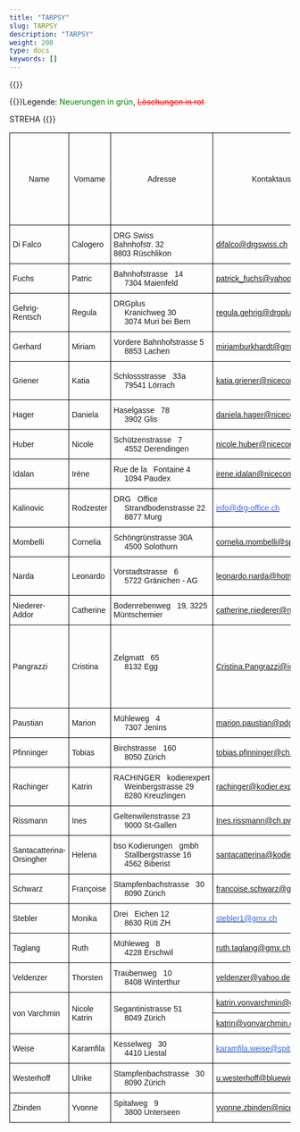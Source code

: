 ```yaml
---
title: "TARPSY"
slug: TARPSY
description: "TARPSY"
weight: 200
type: docs
keywords: []
---
```

{{<printButton>}}
    
  
  
  {{<markdown>}}Legende: <font color="green">Neuerungen in grün</font>, <font color="red">~~Löschungen in rot~~</font>
  
STREHA
{{</markdown>}}



<style type="text/css">
.tg  {border-collapse:collapse;border-spacing:0;}
.tg td{border-color:black;border-style:solid;border-width:1px;font-family:Arial, sans-serif;font-size:14px;
  overflow:hidden;padding:10px 5px;word-break:normal;}
.tg th{border-color:black;border-style:solid;border-width:1px;font-family:Arial, sans-serif;font-size:14px;
  font-weight:normal;overflow:hidden;padding:10px 5px;word-break:normal;}
.tg .tg-1wig{font-weight:bold;text-align:left;vertical-align:top}
.tg .tg-dcap{color:#00F;text-align:left;text-decoration:underline;vertical-align:top}
.tg .tg-z182{background-color:#FFF;color:#00F;text-align:left;text-decoration:underline;vertical-align:top}
.tg .tg-dgl5{background-color:#FFF;font-weight:bold;text-align:left;vertical-align:top}
.tg .tg-0lax{text-align:left;vertical-align:top}
.tg .tg-ktyi{background-color:#FFF;text-align:left;vertical-align:top}
.tg .tg-7zrl{text-align:left;vertical-align:bottom}
.tg .tg-lzdo{color:#36F;text-align:left;text-decoration:underline;vertical-align:top}
.tg .tg-0agb{background-color:#FFF;color:#36F;text-align:left;text-decoration:underline;vertical-align:top}
</style>
<table class="tg"><thead>
  <tr>
    <th class="tg-0pky">Name</th>
    <th class="tg-0pky">Vorname</th>
    <th class="tg-0pky">Adresse</th>
    <th class="tg-0pky">Kontaktauskünfte</th>
    <th class="tg-0pky">Tel </th>
    <th class="tg-0pky">Revisionssprache(n)</th>
    <th class="tg-0pky">Eidgenössische Fachausweis für Medizinische Kodiererinnen / Medizinische Kodierer // Gleichwertigkeitsbescheinigung</th>
    <th class="tg-0pky">Psychiatriespezifische Weiterbildung im Bereich Kodierung</th>
    <th class="tg-0pky">Mindestens 1-jährige Berufserfahrung in der Psychiatrie</th>
    <th class="tg-0pky">Gewünschter Arbeitskanton (freiwillig)</th>
    <th class="tg-0pky">Bestätigung, dass die antragstellende Person sich dazu verpflichtet, regelmässig Fortbildungen zu besuchen</th>
    <th class="tg-0pky">Datum der Aufnahme in die Liste</th>
  </tr></thead>
<tbody>
  <tr>
    <td class="tg-0pky">Di Falco</td>
    <td class="tg-0pky">Calogero</td>
    <td class="tg-0pky">DRG Swiss<br>Bahnhofstr. 32<br>8803 Rüschlikon<br></td>
    <td class="tg-0pky"><a href="mailto:difalco@drgswiss.ch">difalco@drgswiss.ch</a></td>
    <td class="tg-0pky">076 709 57 01</td>
    <td class="tg-0pky">Deutsch<br>Français<br>Italienisch</td>
    <td class="tg-0pky">Confirmé // bestätigt</td>
    <td class="tg-0pky">Oui</td>
    <td class="tg-0pky">Oui</td>
    <td class="tg-0pky">Ganze Schweiz</td>
    <td class="tg-0pky">Confirmé // bestätigt</td>
    <td class="tg-0pky">25.02.2019</td>
  </tr>
  <tr>
    <td class="tg-0pky">Fuchs</td>
    <td class="tg-0pky">Patric</td>
    <td class="tg-0pky">Bahnhofstrasse&nbsp;&nbsp;&nbsp;14<br>&nbsp;&nbsp;&nbsp;&nbsp;&nbsp;7304  Maienfeld</td>
    <td class="tg-0pky"><a href="mailto:patrick_fuchs@yahoo.com">patrick_fuchs@yahoo.com</a></td>
    <td class="tg-0pky">079 353 46 39</td>
    <td class="tg-0pky">Deutsch</td>
    <td class="tg-0pky">Confirmé // bestätigt</td>
    <td class="tg-0pky">Oui</td>
    <td class="tg-0pky"> </td>
    <td class="tg-0pky">Ganze Schweiz</td>
    <td class="tg-0pky">Confirmé // bestätigt</td>
    <td class="tg-0pky">07.01.2019</td>
  </tr>
  <tr>
    <td class="tg-0pky">Gehrig-Rentsch </td>
    <td class="tg-0pky">Regula</td>
    <td class="tg-0pky">DRGplus<br>&nbsp;&nbsp;&nbsp;&nbsp;&nbsp;Kranichweg 30<br>&nbsp;&nbsp;&nbsp;&nbsp;&nbsp;3074 Muri bei Bern</td>
    <td class="tg-0pky"><a href="mailto:regula.gehrig@drgplus.ch">regula.gehrig@drgplus.ch</a></td>
    <td class="tg-0pky">041&nbsp;&nbsp;&nbsp;757 50 40</td>
    <td class="tg-0pky">Deutsch</td>
    <td class="tg-0pky">Confirmé // bestätigt</td>
    <td class="tg-0pky">Oui</td>
    <td class="tg-0pky"> </td>
    <td class="tg-0pky">Ganze Schweiz</td>
    <td class="tg-0pky">Confirmé // bestätigt</td>
    <td class="tg-0pky">07.01.2019</td>
  </tr>
  <tr>
    <td class="tg-0pky">Gerhard</td>
    <td class="tg-0pky">Miriam</td>
    <td class="tg-0pky">Vordere Bahnhofstrasse 5 <br>&nbsp;&nbsp;&nbsp;&nbsp;&nbsp;8853 Lachen</td>
    <td class="tg-0pky"><a href="mailto:miriamburkhardt@gmail.com">miriamburkhardt@gmail.com</a></td>
    <td class="tg-0pky">079 439 75 60</td>
    <td class="tg-0pky">Deutsch                         Français</td>
    <td class="tg-0pky">Confirmé // bestätigt</td>
    <td class="tg-0pky">Oui</td>
    <td class="tg-0pky"> </td>
    <td class="tg-0pky">Ganze Schweiz</td>
    <td class="tg-0pky">Confirmé // bestätigt</td>
    <td class="tg-0pky">05.06.2019</td>
  </tr>
  <tr>
    <td class="tg-0pky">Griener</td>
    <td class="tg-0pky">Katia</td>
    <td class="tg-0pky">Schlossstrasse&nbsp;&nbsp;&nbsp;33a <br>&nbsp;&nbsp;&nbsp;&nbsp;&nbsp;79541 Lörrach</td>
    <td class="tg-0pky"><a href="mailto:katia.griener@nicecomputing.ch">katia.griener@nicecomputing.ch</a></td>
    <td class="tg-0pky">0049 762 15 57&nbsp;&nbsp;&nbsp;33</td>
    <td class="tg-0pky">Deutsch</td>
    <td class="tg-0pky">Confirmé // bestätigt</td>
    <td class="tg-0pky">Oui</td>
    <td class="tg-0pky">Oui</td>
    <td class="tg-0pky">Deutsche Schweiz</td>
    <td class="tg-0pky">Confirmé // bestätigt</td>
    <td class="tg-0pky">10.05.2019</td>
  </tr>
  <tr>
    <td class="tg-0pky">Hager</td>
    <td class="tg-0pky">Daniela</td>
    <td class="tg-0pky">Haselgasse&nbsp;&nbsp;&nbsp;78<br>&nbsp;&nbsp;&nbsp;&nbsp;&nbsp;3902 Glis</td>
    <td class="tg-0pky"><a href="mailto:daniela.hager@nicecomputing.ch">daniela.hager@nicecomputing.ch</a></td>
    <td class="tg-0pky">078&nbsp;&nbsp;&nbsp;622 31 71</td>
    <td class="tg-0pky">Deutsch</td>
    <td class="tg-0pky">Confirmé // bestätigt</td>
    <td class="tg-0pky">Oui</td>
    <td class="tg-0pky"> </td>
    <td class="tg-0pky"> </td>
    <td class="tg-0pky">Confirmé // bestätigt</td>
    <td class="tg-0pky">07.01.2019</td>
  </tr>
  <tr>
    <td class="tg-0pky">Huber</td>
    <td class="tg-0pky">Nicole</td>
    <td class="tg-0pky">Schützenstrasse&nbsp;&nbsp;&nbsp;7<br>&nbsp;&nbsp;&nbsp;&nbsp;&nbsp;4552 Derendingen</td>
    <td class="tg-0pky"><a href="mailto:nicole.huber@nicecomputing.ch">nicole.huber@nicecomputing.ch</a></td>
    <td class="tg-0pky">032&nbsp;&nbsp;&nbsp;681 02 23</td>
    <td class="tg-0pky">Deutsch</td>
    <td class="tg-0pky">Confirmé //&nbsp;&nbsp;&nbsp;bestätigt</td>
    <td class="tg-0pky">Oui</td>
    <td class="tg-0pky"> </td>
    <td class="tg-0pky"> </td>
    <td class="tg-0pky">Confirmé //&nbsp;&nbsp;&nbsp;bestätigt</td>
    <td class="tg-0pky">07.01.2019</td>
  </tr>
  <tr>
    <td class="tg-0pky">Idalan</td>
    <td class="tg-0pky">Irène</td>
    <td class="tg-0pky">Rue de la&nbsp;&nbsp;&nbsp;Fontaine 4<br>&nbsp;&nbsp;&nbsp;&nbsp;&nbsp;1094 Paudex</td>
    <td class="tg-0pky"><a href="mailto:irene.idalan@nicecomputing.ch">irene.idalan@nicecomputing.ch</a></td>
    <td class="tg-0pky">021 791 60 86</td>
    <td class="tg-0pky">Deutsch <br>&nbsp;&nbsp;&nbsp;&nbsp;&nbsp;Français</td>
    <td class="tg-0pky">Confirmé // bestätigt</td>
    <td class="tg-0pky">Oui</td>
    <td class="tg-0pky"> </td>
    <td class="tg-0pky"> </td>
    <td class="tg-0pky">Confirmé // bestätigt</td>
    <td class="tg-0pky">07.01.2019</td>
  </tr>
  <tr>
    <td class="tg-0pky">Kalinovic</td>
    <td class="tg-0pky">Rodzester</td>
    <td class="tg-0pky">DRG&nbsp;&nbsp;&nbsp;Office<br>&nbsp;&nbsp;&nbsp;&nbsp;&nbsp;Strandbodenstrasse 22<br>&nbsp;&nbsp;&nbsp;&nbsp;&nbsp;8877 Murg</td>
    <td class="tg-0pky"><a href="mailto:info@drg-office.ch"><span style="color:#36F">info@drg-office.ch</span></a></td>
    <td class="tg-0pky">079&nbsp;&nbsp;&nbsp;863 73 09</td>
    <td class="tg-0pky">Deutsch<br>&nbsp;&nbsp;&nbsp;&nbsp;&nbsp;<br>&nbsp;&nbsp;&nbsp;&nbsp;&nbsp;</td>
    <td class="tg-0pky">Confirmé // bestätigt</td>
    <td class="tg-0pky"> </td>
    <td class="tg-0pky">Confirmé // bestätigt</td>
    <td class="tg-0pky"> </td>
    <td class="tg-0pky"> </td>
    <td class="tg-0pky">21.08.2015</td>
  </tr>
  <tr>
    <td class="tg-0pky">Mombelli</td>
    <td class="tg-0pky">Cornelia</td>
    <td class="tg-0pky">Schöngrünstrasse 30A<br>&nbsp;&nbsp;&nbsp;&nbsp;&nbsp;4500 Solothurn</td>
    <td class="tg-0pky"><a href="mailto:cornelia.mombelli@spital.so.ch">cornelia.mombelli@spital.so.ch</a></td>
    <td class="tg-0pky">079 645 73 87</td>
    <td class="tg-0pky">Deutsch</td>
    <td class="tg-0pky">Confirmé // bestätigt</td>
    <td class="tg-0pky">Oui</td>
    <td class="tg-0pky"></td>
    <td class="tg-0pky"> </td>
    <td class="tg-0pky">Confirmé // bestätigt</td>
    <td class="tg-0pky">25.02.2019</td>
  </tr>
  <tr>
    <td class="tg-0pky">Narda</td>
    <td class="tg-0pky">Leonardo</td>
    <td class="tg-0pky">Vorstadtstrasse&nbsp;&nbsp;&nbsp;6 <br>&nbsp;&nbsp;&nbsp;&nbsp;&nbsp;5722 Gränichen - AG</td>
    <td class="tg-0pky"><a href="mailto:leonardo.narda@hotmail.com">leonardo.narda@hotmail.com</a></td>
    <td class="tg-0pky">076 384 82 47</td>
    <td class="tg-0pky">Deutsch<br>&nbsp;&nbsp;&nbsp;&nbsp;&nbsp;Italienisch <br>&nbsp;&nbsp;&nbsp;&nbsp;&nbsp;Französisch</td>
    <td class="tg-0pky">Confirmé // bestätigt</td>
    <td class="tg-0pky">Oui</td>
    <td class="tg-0pky"> </td>
    <td class="tg-0pky"> </td>
    <td class="tg-0pky">Confirmé // bestätigt</td>
    <td class="tg-0pky">06.11.2020</td>
  </tr>
  <tr>
    <td class="tg-0pky">Niederer-Addor</td>
    <td class="tg-0pky">Catherine</td>
    <td class="tg-0pky">Bodenrebenweg&nbsp;&nbsp;&nbsp;19, 3225 Müntschemier</td>
    <td class="tg-0pky"><a href="mailto:catherine.niederer@nicecomputing.ch">catherine.niederer@nicecomputing.ch</a></td>
    <td class="tg-0pky">079&nbsp;&nbsp;&nbsp;359 55 46</td>
    <td class="tg-0pky">Französisch&nbsp;&nbsp;&nbsp;<br>&nbsp;&nbsp;&nbsp;&nbsp;&nbsp;Deutsch</td>
    <td class="tg-0pky">Confirmé // bestätigt</td>
    <td class="tg-0pky">Oui</td>
    <td class="tg-0pky"> </td>
    <td class="tg-0pky">Deutschschweiz&nbsp;&nbsp;&nbsp;inkl. Biel/Bienne</td>
    <td class="tg-0pky">Confirmé // bestätigt</td>
    <td class="tg-0pky">05.11.2021</td>
  </tr>
  <tr>
    <td class="tg-0pky">Pangrazzi</td>
    <td class="tg-0pky">Cristina</td>
    <td class="tg-0pky">Zelgmatt&nbsp;&nbsp;&nbsp;65<br>&nbsp;&nbsp;&nbsp;&nbsp;&nbsp;8132 Egg <br>&nbsp;&nbsp;&nbsp;&nbsp;&nbsp;</td>
    <td class="tg-0pky"><a href="mailto:Cristina.Pangrazzi@icloud.com">Cristina.Pangrazzi@icloud.com</a></td>
    <td class="tg-0pky">044&nbsp;&nbsp;&nbsp;984 50 32<br>&nbsp;&nbsp;&nbsp;&nbsp;&nbsp;<br>&nbsp;&nbsp;&nbsp;&nbsp;&nbsp;<br>&nbsp;&nbsp;&nbsp;&nbsp;&nbsp;044 386 54 41<br>&nbsp;&nbsp;&nbsp;&nbsp;&nbsp;</td>
    <td class="tg-0pky">Deutsch<br>&nbsp;&nbsp;&nbsp;&nbsp;&nbsp;Italienisch</td>
    <td class="tg-0pky">Confirmé&nbsp;&nbsp;&nbsp;// bestätigt</td>
    <td class="tg-0pky">Oui</td>
    <td class="tg-0pky"> </td>
    <td class="tg-0pky">Ganze Schweiz</td>
    <td class="tg-0pky">Confirmé // bestätigt</td>
    <td class="tg-0pky">07.01.2019</td>
  </tr>
  <tr>
    <td class="tg-0pky">Paustian</td>
    <td class="tg-0pky">Marion</td>
    <td class="tg-0pky">Mühleweg&nbsp;&nbsp;&nbsp;4<br>&nbsp;&nbsp;&nbsp;&nbsp;&nbsp;7307 Jenins</td>
    <td class="tg-0pky"><a href="mailto:marion.paustian@pdgr.ch">marion.paustian@pdgr.ch</a></td>
    <td class="tg-0pky">079&nbsp;&nbsp;&nbsp;712 90 14</td>
    <td class="tg-0pky">Deutsch</td>
    <td class="tg-0pky">Confirmé&nbsp;&nbsp;&nbsp;// bestätigt</td>
    <td class="tg-0pky">Oui</td>
    <td class="tg-0pky"> </td>
    <td class="tg-0pky">Deutsche Schweiz</td>
    <td class="tg-0pky">Confirmé // bestätigt</td>
    <td class="tg-0pky">16.11.2020</td>
  </tr>
  <tr>
    <td class="tg-0pky">Pfinninger</td>
    <td class="tg-0pky">Tobias</td>
    <td class="tg-0pky">Birchstrasse&nbsp;&nbsp;&nbsp;160<br>&nbsp;&nbsp;&nbsp;&nbsp;&nbsp;8050 Zürich</td>
    <td class="tg-0pky"><a href="mailto:tobias.pfinninger@ch.pwc.com">tobias.pfinninger@ch.pwc.com</a></td>
    <td class="tg-0pky">079&nbsp;&nbsp;&nbsp;358 99 85</td>
    <td class="tg-0pky">Deutsch</td>
    <td class="tg-0pky">Confirmé // bestätigt</td>
    <td class="tg-0pky">Oui</td>
    <td class="tg-0pky"> </td>
    <td class="tg-0pky"> </td>
    <td class="tg-0pky">Confirmé // bestätigt</td>
    <td class="tg-0pky">07.01.2019</td>
  </tr>
  <tr>
    <td class="tg-0pky">Rachinger</td>
    <td class="tg-0pky">Katrin</td>
    <td class="tg-0pky">RACHINGER&nbsp;&nbsp;&nbsp;kodierexpert <br>&nbsp;&nbsp;&nbsp;&nbsp;&nbsp;Weinbergstrasse 29 <br>&nbsp;&nbsp;&nbsp;&nbsp;&nbsp;8280 Kreuzlingen</td>
    <td class="tg-0pky"><a href="mailto:rachinger@kodier.expert">rachinger@kodier.expert</a></td>
    <td class="tg-0pky">079&nbsp;&nbsp;&nbsp;964 38 61</td>
    <td class="tg-0pky">Deutsch</td>
    <td class="tg-0pky">Confirmé // bestätigt</td>
    <td class="tg-0pky">Oui</td>
    <td class="tg-0pky"> </td>
    <td class="tg-0pky">Deutsche Schweiz</td>
    <td class="tg-0pky">Confirmé // bestätigt</td>
    <td class="tg-0pky">25.02.2019</td>
  </tr>
  <tr>
    <td class="tg-0pky">Rissmann</td>
    <td class="tg-0pky">Ines</td>
    <td class="tg-0pky">Geltenwilenstrasse 23<br>&nbsp;&nbsp;&nbsp;&nbsp;&nbsp;9000 St-Gallen</td>
    <td class="tg-0pky"><a href="mailto:Ines.rissmann@ch.pwc.com">Ines.rissmann@ch.pwc.com</a></td>
    <td class="tg-0pky">076&nbsp;&nbsp;&nbsp;572 80 70</td>
    <td class="tg-0pky">Deutsch</td>
    <td class="tg-0pky">Confirmé // bestätigt</td>
    <td class="tg-0pky">Oui</td>
    <td class="tg-0pky"> </td>
    <td class="tg-0pky"> </td>
    <td class="tg-0pky">Confirmé // bestätigt</td>
    <td class="tg-0pky">03.07.2019</td>
  </tr>
  <tr>
    <td class="tg-0pky">Santacatterina-Orsingher</td>
    <td class="tg-0pky">Helena</td>
    <td class="tg-0pky">bso Kodierungen&nbsp;&nbsp;&nbsp;gmbh<br>&nbsp;&nbsp;&nbsp;&nbsp;&nbsp;Stallbergstrasse 16<br>&nbsp;&nbsp;&nbsp;&nbsp;&nbsp;4562 Biberist</td>
    <td class="tg-0pky"><a href="mailto:santacatterina@kodierungen.ch">santacatterina@kodierungen.ch</a></td>
    <td class="tg-0pky">079&nbsp;&nbsp;&nbsp;693 49 35</td>
    <td class="tg-0pky">Deutsch<br>&nbsp;&nbsp;&nbsp;&nbsp;&nbsp;Italienisch</td>
    <td class="tg-0pky">Confirmé // bestätigt</td>
    <td class="tg-0pky">Oui</td>
    <td class="tg-0pky"> </td>
    <td class="tg-0pky">Deutschschweiz<br>&nbsp;&nbsp;&nbsp;&nbsp;&nbsp;Tessin</td>
    <td class="tg-0pky">Confirmé // bestätigt</td>
    <td class="tg-0pky">07.01.2019</td>
  </tr>
  <tr>
    <td class="tg-0pky">Schwarz </td>
    <td class="tg-0pky">Françoise</td>
    <td class="tg-0pky">Stampfenbachstrasse&nbsp;&nbsp;&nbsp;30<br>&nbsp;&nbsp;&nbsp;&nbsp;&nbsp;8090 Zürich</td>
    <td class="tg-0pky"><a href="mailto:francoise.schwarz@gd.zh.ch">francoise.schwarz@gd.zh.ch</a></td>
    <td class="tg-0pky">043&nbsp;&nbsp;&nbsp;259 24 29</td>
    <td class="tg-0pky">Deutsch</td>
    <td class="tg-0pky">Confirmé // bestätigt</td>
    <td class="tg-0pky"> </td>
    <td class="tg-0pky">Oui</td>
    <td class="tg-0pky"> </td>
    <td class="tg-0pky">Confirmé // bestätigt</td>
    <td class="tg-0pky">05.06.2019</td>
  </tr>
  <tr>
    <td class="tg-0pky">Stebler</td>
    <td class="tg-0pky">Monika</td>
    <td class="tg-0pky">Drei&nbsp;&nbsp;&nbsp;Eichen 12<br>&nbsp;&nbsp;&nbsp;&nbsp;&nbsp;8630 Rüti ZH</td>
    <td class="tg-0pky"><a href="mailto:stebler1@gmx.ch"><span style="color:#36F">stebler1@gmx.ch</span></a></td>
    <td class="tg-0pky">076&nbsp;&nbsp;&nbsp;377 48 40</td>
    <td class="tg-0pky">Deutsch</td>
    <td class="tg-0pky">Confirmé // bestätigt</td>
    <td class="tg-0pky">Oui</td>
    <td class="tg-0pky"> </td>
    <td class="tg-0pky">Deutsche Schweiz</td>
    <td class="tg-0pky">Confirmé // bestätigt</td>
    <td class="tg-0pky">19.02.2020</td>
  </tr>
  <tr>
    <td class="tg-0pky">Taglang</td>
    <td class="tg-0pky">Ruth</td>
    <td class="tg-0pky">Mühleweg&nbsp;&nbsp;&nbsp;8<br>&nbsp;&nbsp;&nbsp;&nbsp;&nbsp;4228 Erschwil</td>
    <td class="tg-0pky"><a href="mailto:ruth.taglang@gmx.ch">ruth.taglang@gmx.ch</a></td>
    <td class="tg-0pky">061&nbsp;&nbsp;&nbsp;702 23 56</td>
    <td class="tg-0pky">Deutsch</td>
    <td class="tg-0pky">Confirmé // bestätigt</td>
    <td class="tg-0pky">Oui</td>
    <td class="tg-0pky"> </td>
    <td class="tg-0pky"> </td>
    <td class="tg-0pky">Confirmé // bestätigt</td>
    <td class="tg-0pky">27.09.2019</td>
  </tr>
  <tr>
    <td class="tg-0pky">Veldenzer</td>
    <td class="tg-0pky">Thorsten</td>
    <td class="tg-0pky">Traubenweg&nbsp;&nbsp;&nbsp;10<br>&nbsp;&nbsp;&nbsp;&nbsp;&nbsp;8408 Winterthur</td>
    <td class="tg-0pky"><a href="mailto:veldenzer@outlook.com">veldenzer@yahoo.de</a></td>
    <td class="tg-0pky">079 440 88 34</td>
    <td class="tg-0pky">Deutsch</td>
    <td class="tg-0pky">Confirmé // bestätigt</td>
    <td class="tg-0pky">Oui</td>
    <td class="tg-0pky"> </td>
    <td class="tg-0pky"> </td>
    <td class="tg-0pky">Confirmé // bestätigt</td>
    <td class="tg-0pky">25.02.2019</td>
  </tr>
  <tr>
    <td class="tg-0pky" rowspan="2">von Varchmin</td>
    <td class="tg-0pky" rowspan="2">Nicole Katrin</td>
    <td class="tg-0pky" rowspan="2">Segantinistrasse 51 <br>&nbsp;&nbsp;&nbsp;&nbsp;&nbsp;8049 Zürich </td>
    <td class="tg-0pky"><a href="mailto:katrin.vonvarchmin@gd.zh.ch">katrin.vonvarchmin@gd.zh.ch</a></td>
    <td class="tg-0pky" rowspan="2">076 799 26 84 </td>
    <td class="tg-0pky" rowspan="2">Deutsch</td>
    <td class="tg-0pky" rowspan="2">Confirmé // bestätigt</td>
    <td class="tg-0pky" rowspan="2">Oui</td>
    <td class="tg-0pky" rowspan="2">Oui</td>
    <td class="tg-0pky" rowspan="2"> <br></td>
    <td class="tg-0pky" rowspan="2">Confirmé //&nbsp;&nbsp;&nbsp;bestätigt</td>
    <td class="tg-0pky" rowspan="2">08.05.2019</td>
  </tr>
  <tr>
    <td class="tg-0pky"><a href="mailto:katrin@vonvarchmin.de">katrin@vonvarchmin.de</a></td>
  </tr>
  <tr>
    <td class="tg-0pky">Weise</td>
    <td class="tg-0pky">Karamfila</td>
    <td class="tg-0pky">Kesselweg&nbsp;&nbsp;&nbsp;30<br>&nbsp;&nbsp;&nbsp;&nbsp;&nbsp;4410 Liestal</td>
    <td class="tg-0pky"><a href="mailto:karamfila.weise@spitaluster.ch"><span style="color:#36F">karamfila.weise@spitaluster.ch</span></a></td>
    <td class="tg-0pky">076 805 35 55</td>
    <td class="tg-0pky">Deutsch</td>
    <td class="tg-0pky">Confirmé // bestätigt</td>
    <td class="tg-0pky">Oui</td>
    <td class="tg-0pky"> </td>
    <td class="tg-0pky">Deutsche Schweiz</td>
    <td class="tg-0pky">Confirmé // bestätigt</td>
    <td class="tg-0pky">14.05.2020</td>
  </tr>
  <tr>
    <td class="tg-0pky">Westerhoff</td>
    <td class="tg-0pky">Ulrike</td>
    <td class="tg-0pky">Stampfenbachstrasse&nbsp;&nbsp;&nbsp;30<br>&nbsp;&nbsp;&nbsp;&nbsp;&nbsp;8090 Zürich</td>
    <td class="tg-0pky"><a href="mailto:u.westerhoff@bluewin.ch">u.westerhoff@bluewin.ch</a></td>
    <td class="tg-0pky">043 259 21 96</td>
    <td class="tg-0pky">Deutsch</td>
    <td class="tg-0pky">Confirmé // bestätigt</td>
    <td class="tg-0pky">Oui</td>
    <td class="tg-0pky"> </td>
    <td class="tg-0pky">Kanton Zürich</td>
    <td class="tg-0pky">Confirmé // bestätigt</td>
    <td class="tg-0pky">10.05.2021</td>
  </tr>
  <tr>
    <td class="tg-0pky">Zbinden</td>
    <td class="tg-0pky">Yvonne</td>
    <td class="tg-0pky">Spitalweg&nbsp;&nbsp;&nbsp;9<br>&nbsp;&nbsp;&nbsp;&nbsp;&nbsp;3800 Unterseen</td>
    <td class="tg-0pky"><a href="mailto:yvonne.zbinden@nicecomputing.ch">yvonne.zbinden@nicecomputing.ch</a></td>
    <td class="tg-0pky">079&nbsp;&nbsp;&nbsp;780 75 66</td>
    <td class="tg-0pky">Deutsch</td>
    <td class="tg-0pky">Confirmé // bestätigt</td>
    <td class="tg-0pky">Oui</td>
    <td class="tg-0pky"> </td>
    <td class="tg-0pky">Deutsche Schweiz</td>
    <td class="tg-0pky">Confirmé // bestätigt</td>
    <td class="tg-0pky">07.01.2019</td>
  </tr>
</tbody></table>